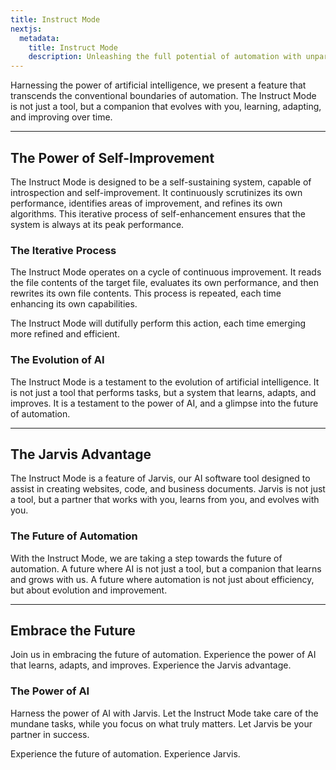```yaml
---
title: Instruct Mode
nextjs:
  metadata:
    title: Instruct Mode
    description: Unleashing the full potential of automation with unparalleled precision.
---
```


Harnessing the power of artificial intelligence, we present a feature that transcends the conventional boundaries of automation. The Instruct Mode is not just a tool, but a companion that evolves with you, learning, adapting, and improving over time.

---

## The Power of Self-Improvement

The Instruct Mode is designed to be a self-sustaining system, capable of introspection and self-improvement. It continuously scrutinizes its own performance, identifies areas of improvement, and refines its own algorithms. This iterative process of self-enhancement ensures that the system is always at its peak performance.

### The Iterative Process

The Instruct Mode operates on a cycle of continuous improvement. It reads the file contents of the target file, evaluates its own performance, and then rewrites its own file contents. This process is repeated, each time enhancing its own capabilities.

The Instruct Mode will dutifully perform this action, each time emerging more refined and efficient.

### The Evolution of AI

The Instruct Mode is a testament to the evolution of artificial intelligence. It is not just a tool that performs tasks, but a system that learns, adapts, and improves. It is a testament to the power of AI, and a glimpse into the future of automation.

---

## The Jarvis Advantage

The Instruct Mode is a feature of Jarvis, our AI software tool designed to assist in creating websites, code, and business documents. Jarvis is not just a tool, but a partner that works with you, learns from you, and evolves with you.

### The Future of Automation

With the Instruct Mode, we are taking a step towards the future of automation. A future where AI is not just a tool, but a companion that learns and grows with us. A future where automation is not just about efficiency, but about evolution and improvement.

---

## Embrace the Future

Join us in embracing the future of automation. Experience the power of AI that learns, adapts, and improves. Experience the Jarvis advantage.

### The Power of AI

Harness the power of AI with Jarvis. Let the Instruct Mode take care of the mundane tasks, while you focus on what truly matters. Let Jarvis be your partner in success.

Experience the future of automation. Experience Jarvis.